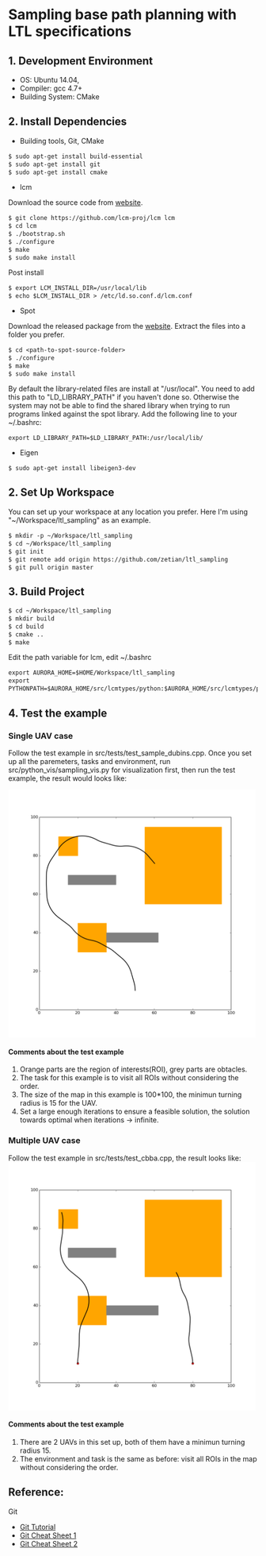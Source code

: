 # Sampling base path planning with LTL specifications

## 1. Development Environment

* OS: Ubuntu 14.04,
* Compiler: gcc 4.7+
* Building System: CMake

## 2. Install Dependencies

* Building tools, Git, CMake
```
$ sudo apt-get install build-essential
$ sudo apt-get install git
$ sudo apt-get install cmake
```

* lcm

Download the source code from [website](https://github.com/lcm-proj/lcm).

```
$ git clone https://github.com/lcm-proj/lcm lcm
$ cd lcm
$ ./bootstrap.sh
$ ./configure
$ make
$ sudo make install
```

Post install

```
$ export LCM_INSTALL_DIR=/usr/local/lib
$ echo $LCM_INSTALL_DIR > /etc/ld.so.conf.d/lcm.conf
```


* Spot

Download the released package from the [website](https://spot.lrde.epita.fr/install.html). Extract the files into a folder you prefer.

```
$ cd <path-to-spot-source-folder>
$ ./configure
$ make
$ sudo make install
```

By default the library-related files are install at "/usr/local". You need to add this path to "LD_LIBRARY_PATH" if you haven't done so. Otherwise the system may not be able to find the shared library when trying to run programs linked against the spot library. Add the following line to your ~/.bashrc:

```
export LD_LIBRARY_PATH=$LD_LIBRARY_PATH:/usr/local/lib/
```

* Eigen

```
$ sudo apt-get install libeigen3-dev
```

## 2. Set Up Workspace
You can set up your workspace at any location you prefer. Here I'm using "~/Workspace/ltl_sampling" as an example.
```
$ mkdir -p ~/Workspace/ltl_sampling
$ cd ~/Workspace/ltl_sampling
$ git init
$ git remote add origin https://github.com/zetian/ltl_sampling
$ git pull origin master
```

## 3. Build Project

```
$ cd ~/Workspace/ltl_sampling
$ mkdir build
$ cd build
$ cmake ..
$ make
```

Edit the path variable for lcm, edit ~/.bashrc
```
export AURORA_HOME=$HOME/Workspace/ltl_sampling
export PYTHONPATH=$AURORA_HOME/src/lcmtypes/python:$AURORA_HOME/src/lcmtypes/python/sampling:$PYTHONPATH

```

## 4. Test the example
### Single UAV case

Follow the test example in src/tests/test_sample_dubins.cpp. 
Once you set up all the paremeters, tasks and environment, run src/python_vis/sampling_vis.py for visualization first, then run the test example, the result would looks like:

<img src="/data/test_example.png" align="middle" height="500" >

#### Comments about the test example
1. Orange parts are the region of interests(ROI), grey parts are obtacles.
2. The task for this example is to visit all ROIs without considering the order.
3. The size of the map in this example is 100*100, the minimun turning radius is 15 for the UAV.
4. Set a large enough iterations to ensure a feasible solution, the solution towards optimal when iterations -> infinite.

### Multiple UAV case

Follow the test example in src/tests/test_cbba.cpp, the result looks like:
<img src="/data/cbba.png" align="middle" height="500" >

#### Comments about the test example
1. There are 2 UAVs in this set up, both of them have a minimun turning radius 15.
2. The environment and task is the same as before: visit all ROIs in the map without considering the order.

## Reference:
Git

* [Git Tutorial](http://cleanercode.com/introduction-to-git-talk/introduction-to-git.pdf)
* [Git Cheat Sheet 1](https://www.atlassian.com/dms/wac/images/landing/git/atlassian_git_cheatsheet.pdf)
* [Git Cheat Sheet 2](https://training.github.com/kit/downloads/github-git-cheat-sheet.pdf)
